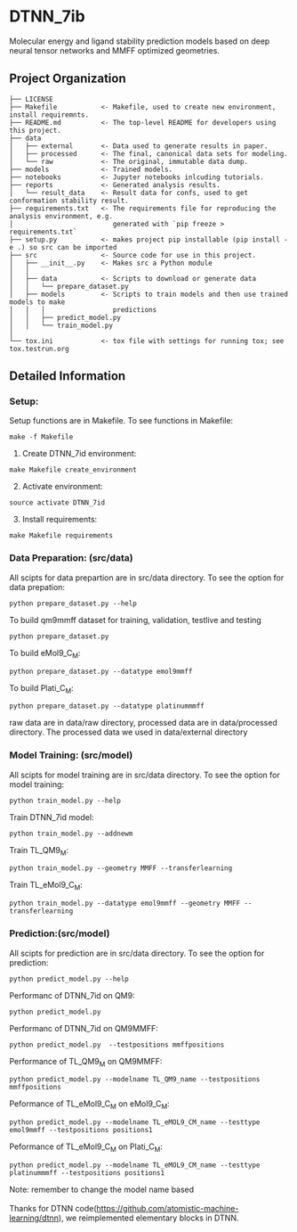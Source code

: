DTNN_7ib
==============================

Molecular energy and ligand stability prediction models based on deep neural tensor networks and MMFF optimized geometries.

Project Organization
------------

    ├── LICENSE
    ├── Makefile           <- Makefile, used to create new environment, install requiremnts.
    ├── README.md          <- The top-level README for developers using this project.
    ├── data
    │   ├── external       <- Data used to generate results in paper.
    │   ├── processed      <- The final, canonical data sets for modeling.
    │   └── raw            <- The original, immutable data dump.
    ├── models             <- Trained models.
    ├── notebooks          <- Jupyter notebooks inlcuding tutorials.
    ├── reports            <- Generated analysis results.
    │   └── result_data    <- Result data for confs, used to get conformation stability result.
    ├── requirements.txt   <- The requirements file for reproducing the analysis environment, e.g.
    │                         generated with `pip freeze > requirements.txt`
    ├── setup.py           <- makes project pip installable (pip install -e .) so src can be imported
    ├── src                <- Source code for use in this project.
    │   ├── __init__.py    <- Makes src a Python module
    │   │
    │   ├── data           <- Scripts to download or generate data
    │   │   └── prepare_dataset.py
    │   ├── models         <- Scripts to train models and then use trained models to make
    │   │   │                 predictions
    │   │   ├── predict_model.py
    │   │   └── train_model.py
    │
    └── tox.ini            <- tox file with settings for running tox; see tox.testrun.org


Detailed Information
------------
### Setup: <br>
Setup functions are in Makefile. To see functions in Makefile:
```
make -f Makefile
```
1. Create DTNN_7id environment:
```
make Makefile create_environment
```
2. Activate environment:
```
source activate DTNN_7id 
```
3. Install requirements:
```
make Makefile requirements
```
### Data Preparation: (src/data) <br>
All scipts for data prepartion are in src/data directory. To see the option for data prepation:
```
python prepare_dataset.py --help
```
To build qm9mmff dataset for training, validation, testlive and testing
```
python prepare_dataset.py
```
To build eMol9_C<sub>M</sub>:
```
python prepare_dataset.py --datatype emol9mmff
```
To build Plati_C<sub>M</sub>:
```
python prepare_dataset.py --datatype platinummmff
```
raw data are in data/raw directory, processed data are in data/processed directory. The processed data we used in data/external directory
### Model Training: (src/model) <br>
All scipts for model training are in src/data directory. To see the option for model training:
```
python train_model.py --help
```
Train DTNN_7id model:
```
python train_model.py --addnewm 
```
Train TL_QM9<sub>M</sub>:
```
python train_model.py --geometry MMFF --transferlearning
```
Train TL_eMol9_C<sub>M</sub>:
```
python train_model.py --datatype emol9mmff --geometry MMFF --transferlearning
```
### Prediction:(src/model) <br>
All scipts for prediction are in src/data directory. To see the option for prediction:
```
python predict_model.py --help
```
Performanc of DTNN_7id on QM9:
```
python predict_model.py 
```
Performanc of DTNN_7id on QM9MMFF:

```
python predict_model.py  --testpositions mmffpositions
```
Performance of TL_QM9<sub>M</sub> on QM9MMFF:
```
python predict_model.py --modelname TL_QM9_name --testpositions mmffpositions
```
Peformance of TL_eMol9_C<sub>M</sub> on eMol9_C<sub>M</sub>:
```
python predict_model.py --modelname TL_eMOL9_CM_name --testtype emol9mmff --testpositions positions1
```
Peformance of TL_eMol9_C<sub>M</sub> on Plati_C<sub>M</sub>:
```
python predict_model.py --modelname TL_eMOL9_CM_name --testtype platinummmff --testpositions positions1
```
Note: remember to change the model name based<br>
<br>
Thanks for DTNN code(https://github.com/atomistic-machine-learning/dtnn), we reimplemented elementary blocks in DTNN.

